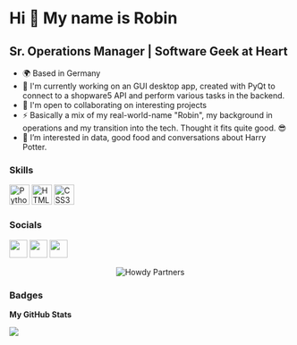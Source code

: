 Hi 👋 My name is Robin
================================

Sr. Operations Manager | Software Geek at Heart
-------------------------

* 🌍  Based in Germany
* 🚀  I'm currently working on an GUI desktop app, created with PyQt to connect to a shopware5 API and perform various tasks in the backend. 
* 🤝  I'm open to collaborating on interesting projects
* ⚡  Basically a mix of my real-world-name "Robin", my background in operations and my transition into the tech. Thought it fits quite good. 😎
* 👀 I’m interested in data, good food and conversations about Harry Potter.

### Skills

<p align="left">
<a href="https://www.python.org/" target="_blank" rel="noreferrer"><img src="https://raw.githubusercontent.com/danielcranney/readme-generator/main/public/icons/skills/python-colored.svg" width="36" height="36" alt="Python" /></a>
<a href="https://developer.mozilla.org/en-US/docs/Glossary/HTML5" target="_blank" rel="noreferrer"><img src="https://raw.githubusercontent.com/danielcranney/readme-generator/main/public/icons/skills/html5-colored.svg" width="36" height="36" alt="HTML5" /></a>
<a href="https://www.w3.org/TR/CSS/#css" target="_blank" rel="noreferrer"><img src="https://raw.githubusercontent.com/danielcranney/readme-generator/main/public/icons/skills/css3-colored.svg" width="36" height="36" alt="CSS3" /></a>
</p>

### Socials

<p align="left"> <a href="https://www.github.com/ropstech" target="_blank" rel="noreferrer"><img src="https://raw.githubusercontent.com/danielcranney/readme-generator/main/public/icons/socials/github.svg" width="32" height="32" /></a> <a href="https://www.linkedin.com/in/robinspalthoff" target="_blank" rel="noreferrer"><img src="https://raw.githubusercontent.com/danielcranney/readme-generator/main/public/icons/socials/linkedin.svg" width="32" height="32" /></a> <a href="https://www.stackoverflow.com/users/18754958" target="_blank" rel="noreferrer"><img src="https://raw.githubusercontent.com/danielcranney/readme-generator/main/public/icons/socials/stackoverflow.svg" width="32" height="32" /></a></p>

<p align="center">
  <img src="https://media.giphy.com/media/26mE6F2ZC4RoJCyDC/giphy.gif" alt="Howdy Partners" />
</p>

### Badges

<b>My GitHub Stats</b>

<a href="http://www.github.com/bangerang-rob"><img src="https://github-readme-streak-stats.herokuapp.com/?user=bangerang-rob&stroke=ffffff&background=1c1917&ring=0891b2&fire=0891b2&currStreakNum=ffffff&currStreakLabel=0891b2&sideNums=ffffff&sideLabels=ffffff&dates=ffffff&hide_border=true" /></a>


